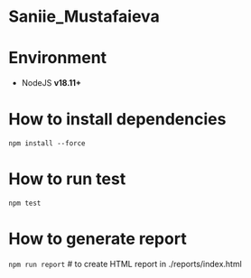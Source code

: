 # Saniie_Mustafaieva

# Environment

- NodeJS **v18.11+**

# How to install dependencies

`npm install --force`

# How to run test

`npm test`

# How to generate report

`npm run report` # to create HTML report in ./reports/index.html
